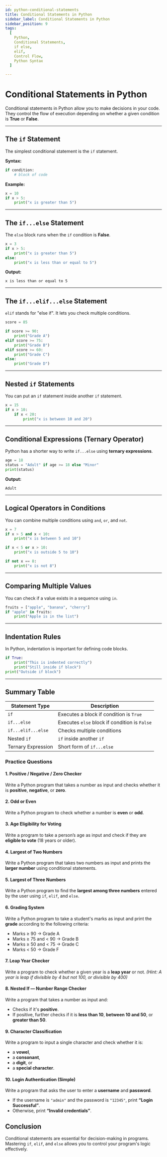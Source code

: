 ```yaml
---
id: python-conditional-statements
title: Conditional Statements in Python
sidebar_label: Conditional Statements in Python
sidebar_position: 9
tags:
  [
    Python,
    Conditional Statements,
    if else,
    elif,
    Control Flow,
    Python Syntax
  ]

---
```


# Conditional Statements in Python

Conditional statements in Python allow you to make decisions in your code. They control the flow of execution depending on whether a given condition is **True** or **False**.

---

## The `if` Statement

The simplest conditional statement is the `if` statement.

**Syntax:**

```python
if condition:
    # block of code
```

**Example:**

```python
x = 10
if x > 5:
    print("x is greater than 5")
```

---

## The `if...else` Statement

The `else` block runs when the `if` condition is **False**.

```python
x = 3
if x > 5:
    print("x is greater than 5")
else:
    print("x is less than or equal to 5")
```

**Output:**
```
x is less than or equal to 5
```

---

## The `if...elif...else` Statement

`elif` stands for "else if". It lets you check multiple conditions.

```python
score = 85

if score >= 90:
    print("Grade A")
elif score >= 75:
    print("Grade B")
elif score >= 60:
    print("Grade C")
else:
    print("Grade D")
```

---

## Nested `if` Statements

You can put an `if` statement inside another `if` statement.

```python
x = 15
if x > 10:
    if x < 20:
        print("x is between 10 and 20")
```

---

## Conditional Expressions (Ternary Operator)

Python has a shorter way to write `if...else` using **ternary expressions**.

```python
age = 18
status = "Adult" if age >= 18 else "Minor"
print(status)
```

**Output:**
```
Adult
```

---

## Logical Operators in Conditions

You can combine multiple conditions using `and`, `or`, and `not`.

```python
x = 7
if x > 5 and x < 10:
    print("x is between 5 and 10")

if x < 5 or x > 10:
    print("x is outside 5 to 10")

if not x == 8:
    print("x is not 8")
```

---

## Comparing Multiple Values

You can check if a value exists in a sequence using `in`.

```python
fruits = ["apple", "banana", "cherry"]
if "apple" in fruits:
    print("Apple is in the list")
```

---

## Indentation Rules

In Python, indentation is important for defining code blocks.

```python
if True:
    print("This is indented correctly")
    print("Still inside if block")
print("Outside if block")
```

---

## Summary Table

| Statement Type          | Description                              |
|------------------------|------------------------------------------|
| `if`                   | Executes a block if condition is `True` |
| `if...else`            | Executes `else` block if condition is `False` |
| `if...elif...else`     | Checks multiple conditions               |
| Nested `if`            | `if` inside another `if`                 |
| Ternary Expression     | Short form of `if...else`                 |


###  **Practice Questions**

#### 1. **Positive / Negative / Zero Checker**

Write a Python program that takes a number as input and checks whether it is **positive**, **negative**, or **zero**.


#### 2. **Odd or Even**

Write a Python program to check whether a number is **even** or **odd**.


#### 3. **Age Eligibility for Voting**

Write a program to take a person’s age as input and check if they are **eligible to vote** (18 years or older).


#### 4. **Largest of Two Numbers**

Write a Python program that takes two numbers as input and prints the **larger number** using conditional statements.


#### 5. **Largest of Three Numbers**

Write a Python program to find the **largest among three numbers** entered by the user using `if`, `elif`, and `else`.


#### 6. **Grading System**

Write a Python program to take a student's marks as input and print the **grade** according to the following criteria:

* Marks ≥ 90 → Grade A
* Marks ≥ 75 and < 90 → Grade B
* Marks ≥ 50 and < 75 → Grade C
* Marks < 50 → Grade F


#### 7. **Leap Year Checker**

Write a program to check whether a given year is a **leap year** or not.
*(Hint: A year is leap if divisible by 4 but not 100, or divisible by 400)*


#### 8. **Nested If — Number Range Checker**

Write a program that takes a number as input and:

* Checks if it's **positive**.
* If positive, further checks if it is **less than 10**, **between 10 and 50**, or **greater than 50**.


#### 9. **Character Classification**

Write a program to input a single character and check whether it is:

* a **vowel**,
* a **consonant**,
* a **digit**, or
* a **special character**.


#### 10. **Login Authentication (Simple)**

Write a program that asks the user to enter a **username** and **password**.

* If the username is `"admin"` and the password is `"12345"`, print **“Login Successful”**.
* Otherwise, print **“Invalid credentials”**.


## Conclusion

Conditional statements are essential for decision-making in programs. Mastering `if`, `elif`, and `else` allows you to control your program's logic effectively.
